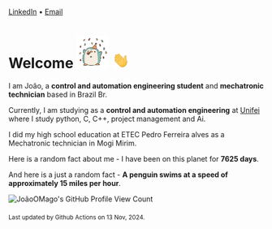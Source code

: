 [LinkedIn](https://www.linkedin.com/in/joão-pedro-gozzoli-b95641301/) &bull;
[Email](joaopedrogozzoli@gmail.com)

# Welcome <img src="happy.gif" height="64px" /> <img src="wave.gif" height="32px" />

I am João, a  **control and automation engineering student** and **mechatronic technician** based in Brazil Br.

Currently, I am studying as a **control and automation engineering** at [Unifei](https://unifei.edu.br) where I study python, C, C++, project management and Ai.

I did my high school education at ETEC Pedro Ferreira alves as a Mechatronic technician in Mogi Mirim.

Here is a random fact about me - I have been on this planet for **7625 days**.

And here is a just a random fact -  **A penguin swims at a speed of approximately 15 miles per hour**.

![JoãoOMago's GitHub Profile View Count](https://komarev.com/ghpvc/?username=JoaoOMago)

<sub>Last updated by Github Actions on 13 Nov, 2024.</sub>
